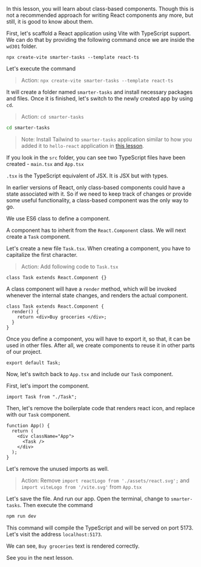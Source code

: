In this lesson, you will learn about class-based components. Though this is not a recommended approach for writing React components any more, but still, it is good to know about them.

First, let's scaffold a React application using Vite with TypeScript support. We can do that by providing the following command once we are inside the `wd301` folder.

`npx create-vite smarter-tasks --template react-ts`

Let's execute the command

> Action: `npx create-vite smarter-tasks --template react-ts`

It will create a folder named `smarter-tasks` and install necessary packages and files. Once it is finished, let's switch to the newly created app by using `cd`.

> Action: `cd smarter-tasks`

```sh
cd smarter-tasks
```

> Note: Install Tailwind to `smarter-tasks` application similar to how you added it to `hello-react` application in [this lesson](https://www.pupilfirst.school/targets/19309).

If you look in the `src` folder, you can see two TypeScript files have been created - `main.tsx` and `App.tsx`

`.tsx` is the TypeScript equivalent of JSX. It is JSX but with types.

In earlier versions of React, only class-based components could have a state associated with it. So if we need to keep track of changes or provide some useful functionality, a class-based component was the only way to go.

We use ES6 class to define a component.

A component has to inherit from the `React.Component` class. We will next create a `Task` component.

Let's create a new file `Task.tsx`. When creating a component, you have to capitalize the first character.

> Action: Add following code to `Task.tsx`

```tsx
class Task extends React.Component {}
```

A class component will have a `render` method, which will be invoked whenever the internal state changes, and renders the actual component.

```tsx
class Task extends React.Component {
  render() {
    return <div>Buy groceries </div>;
  }
}
```

Once you define a component, you will have to export it, so that, it can be used in other files. After all, we create components to reuse it in other parts of our project.

```tsx
export default Task;
```

Now, let's switch back to `App.tsx` and include our `Task` component.

First, let's import the component.

```tsx
import Task from "./Task";
```

Then, let's remove the boilerplate code that renders react icon, and replace with our `Task` component.

```tsx
function App() {
  return (
    <div className="App">
      <Task />
    </div>
  );
}
```

Let's remove the unused imports as well.

> Action: Remove `import reactLogo from './assets/react.svg';` and `import viteLogo from '/vite.svg'` from `App.tsx`

Let's save the file. And run our app. Open the terminal, change to `smarter-tasks`. Then execute the command

```sh
npm run dev
```

This command will compile the TypeScript and will be served on port 5173. Let's visit the address `localhost:5173`.

We can see, `Buy groceries` text is rendered correctly.

See you in the next lesson.
